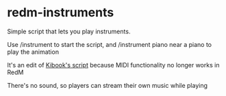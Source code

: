 # redm-instruments
Simple script that lets you play instruments.

Use /instrument to start the script, and /instrument piano near a piano to play the animation

It's an edit of [Kibook's script](https://github.com/kibook/redm-instruments) because MIDI functionality no longer works in RedM

There's no sound, so players can stream their own music while playing

